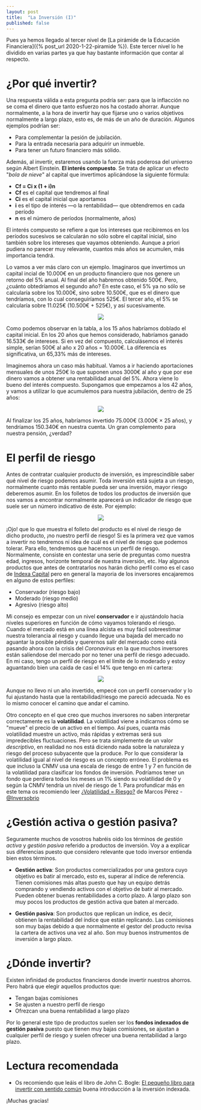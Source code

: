```yaml
---
layout: post
title:  "La Inversión (I)"
published: false
---
```


Pues ya hemos llegado al tercer nivel de [La pirámide de la Educación Financiera]({% post_url 2020-1-22-piramide %}). Este tercer nivel lo he dividido en varias partes ya que hay bastante información que contar al respecto.

# ¿Por qué invertir?

Una respuesta válida a esta pregunta podría ser: para que la inflacción no se coma el dinero que tanto esfuerzo nos ha costado ahorrar. Aunque normalmente, a la hora de invertir hay que fijarse uno o varios objetivos normalmente a largo plazo, esto es, de más de un año de duración. Algunos ejemplos podrían ser:

* Para complementar la pesión de jubilación.
* Para la entrada necesaria para adquirir un inmueble.
* Para tener un futuro financiero más sólido.

Además, al invertir, estaremos usando la fuerza más poderosa del universo según Albert Einstein. **El interés compuesto**.
Se trata de aplicar un efecto "*bola de nieve*" al capital que invertimos aplicándose la siguiente fórmula:

* **Cf = Ci x (1 + i)n**
* **Cf** es el capital que tendremos al final
* **Ci** es el capital inicial que aportamos
* **i** es el tipo de interés —o la rentabilidad— que obtendremos en cada período
* **n** es el número de períodos (normalmente, años)

El interés compuesto se refiere a que los intereses que recibiremos en los períodos sucesivos se calcularán no sólo sobre el capital inicial, sino también sobre los intereses que vayamos obteniendo. Aunque a priori pudiera no parecer muy relevante, cuantos más años se acumulen, más importancia tendrá.

Lo vamos a ver más claro con un ejemplo. Imaginaros que invertimos un capital incial de 10.000€ en un producto financiero que nos genere un retorno del 5% anual. Al final del año habremos obtenido 500€. Pero, ¿cuánto obtedríamos el segundo año? En este caso, el 5% ya no sólo se calcularía sobre los 10.000€, sino sobre 10.500€, que es el dinero que tendríamos, con lo cual conseguiríamos 525€. El tercer año, el 5% se calcularía sobre 11.025€ (10.500€ + 525€), y así sucesivamente.

<p align="center">
<img src="{{ site.baseurl }}/images/interes-compuesto.png"/>
</p>

Como podemos observar en la tabla, a los 15 años habríamos doblado el capital inicial. En los 20 años que hemos considerado, habríamos ganado 16.533€ de intereses. Si en vez del compuesto, calculásemos el interés simple, serían 500€ al año x 20 años = 10.000€. La diferencia es significativa, un 65,33% más de intereses.

Imaginemos ahora un caso más habitual. Vamos a ir haciendo aportaciones mensuales de unos 250€ lo que suponen unos 3000€ al año y que por ese dinero vamos a obtener una rentabilidad anual del 5%. Ahora viene lo bueno del interés compuesto. Supongamos que empezamos a los 42 años, y vamos a utilizar lo que acumulemos para nuestra jubilación, dentro de 25 años:

<p align="center">
<img src="{{ site.baseurl }}/images/interes-compuesto2.png"/>
</p>

Al finalizar los 25 años, habríamos invertido 75.000€ (3.000€ × 25 años), y tendríamos 150.340€ en nuestra cuenta. Un gran complemento para nuestra pensión, ¿verdad?

# El perfil de riesgo

Antes de contratar cualquier producto de inversión, es imprescindible saber qué nivel de riesgo podemos asumir. Toda inversión está sujeta a un riesgo, normalmente cuanto más rentable pueda ser una inversión, mayor riesgo deberemos asumir. En los folletos de todos los productos de inversión que nos vamos a encontrar normalmente aparecerá un indicador de riesgo que suele ser un número indicativo de éste. Por ejemplo:

<p align="center">
<img src="{{ site.baseurl }}/images/riesgo.png"/>
</p>

¡Ojo! que lo que muestra el folleto del producto es el nivel de riesgo de dicho producto, ¡no nuestro perfil de riesgo!
Si es la primera vez que vamos a invertir no tendremos ni idea de cuál es el nivel de riesgo que podemos tolerar. Para ello, tendremos que hacernos un perfil de riesgo. Normalmente, consiste en contestar una serie de preguntas como nuestra edad, ingresos, horizonte temporal de nuestra inversión, etc. Hay algunos productos que antes de contratarlos nos harán dicho perfil como es el caso de [Indexa Capital](https://indexacapital.com/es/questions) pero en general la mayoria de los inversores encajaremos en alguno de estos perfiles:

* Conservador (riesgo bajo)
* Moderado (riesgo medio)
* Agresivo (riesgo alto)

Mi consejo es empezar con un nivel **conservador** e ir ajustándolo hacia niveles superiores en función de cómo vayamos tolerando el riesgo. Cuando el mercado está en una línea alcista es muy fácil sobreestimar nuestra tolerancia al riesgo y cuando llegue una bajada del mercado no aguantar la posible pérdida y querernos salir del mercado como está pasando ahora con la crisis del *Coronavirus* en la que muchos inversores están salíendose del mercado por no tener una perfil de riesgo adecuado. En mi caso, tengo un perfil de riesgo en el límite de lo moderado y estoy aguantando bien una caida de casi el 14% que tengo en mi cartera:

<p align="center">
<img src="{{ site.baseurl }}/images/caida-cartera.png"/>
</p>

Aunque no llevo ni un año invertido, empecé con un perfil conservador y lo fui ajustando hasta que la rentabilidad/riesgo me pareció adecuada. No es lo mismo conocer el camino que andar el camino.

Otro concepto en el que creo que muchos inversores no saben interpretar correctamente es la **volatilidad**. La volatilidad viene a indicarnos cómo se "mueve" el precio de un activo en el tiempo. Así pues, cuanta más volatilidad muestre un activo, más rápidas y extremas será sus impredecibles fluctuaciones. Pero se trata simplemente de un valor *descriptivo*, en realidad no nos está diciendo nada sobre la naturaleza y riesgo del proceso subyacente que la produce. Por lo que considerar la volatilidad igual al nivel de riesgo es un concepto erróneo. El problema es que incluso la CNMV usa una escala de riesgo de entre 1 y 7 en función de la volatilidad para clasificar los fondos de inversión. Podríamos tener un fondo que perdiera todos los meses un 1% siendo su volatilidad de 0 y según la CNMV tendría un nivel de riesgo de 1. Para profundicar más en este tema os recomiendo leer [¿Volatilidad = Riesgo?](https://elinversorsobrio.com/volatilidad-≠-riesgo) de Marcos Pérez - [@Inversobrio](https://twitter.com/inversobrio)

# ¿Gestión activa o gestión pasiva?

Seguramente muchos de vosotros habréis oido los términos de *gestión activa* y *gestión pasiva* referido a productos de inversión. Voy a a explicar sus diferencias puesto que considero relevante que todo inversor entienda bien estos términos.

* **Gestión activa**: Son productos comercializados por una gestora cuyo objetivo es batir al mercado, esto es, superar al índice de referencia. Tienen comisiones más altas puesto que hay un equipo detrás comprando y vendiendo activos con el objetivo de batir al mercado. Pueden obtener buenas rentabilidades a corto plazo. A largo plazo son muy pocos los productos de gestión activa que baten al mercado.

* **Gestión pasiva**: Son productos que replican un índice, es decir, obtienen la rentabilidad del índice que están replicando. Las comisiones son muy bajas debido a que normalmente el gestor del producto revisa la cartera de activos una vez al año. Son muy buenos instrumentos de inversión a largo plazo.

# ¿Dónde invertir?

Existen infinidad de productos financieros donde invertir nuestros ahorros. Pero habrá que elegir aquellos productos que:

* Tengan bajas comisiones
* Se ajusten a nuestro perfil de riesgo
* Ofrezcan una buena rentabilidad a largo plazo

Por lo general este tipo de productos suelen ser los **fondos indexados de gestión pasiva** puesto que tienen muy bajas comisiones, se ajustan a cualquier perfil de riesgo y suelen ofrecer una buena rentabilidad a largo plazo.

# Lectura recomendada

* Os recomiendo que leáis el libro de John C. Bogle: [El pequeño libro para invertir con sentido común](https://www.amazon.es/pequeño-libro-invertir-sentido-común/dp/8423425401/ref=sr_1_1?__mk_es_ES=ÅMÅŽÕÑ&crid=1P3H9FBOQBEO5&keywords=el+pequeño+libro+para+invertir+con+sentido+común&qid=1584373216&sprefix=el+pequeño+libro+para+i%2Caps%2C155&sr=8-1) buena introducción a la inversión indexada.

¡Muchas gracias!
